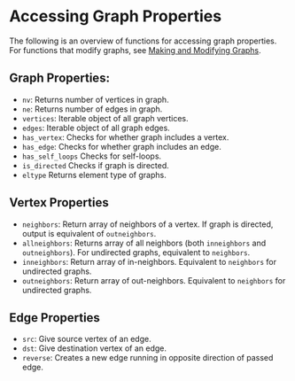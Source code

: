 # Accessing Graph Properties
The following is an overview of functions for accessing graph properties. For functions that modify graphs, see [Making and Modifying Graphs](@ref).

## Graph Properties:

- `nv`: Returns number of vertices in graph.
- `ne`: Returns number of edges in graph.
- `vertices`: Iterable object of all graph vertices.
- `edges`: Iterable object of all graph edges.
- `has_vertex`: Checks for whether graph includes a vertex.
- `has_edge`: Checks for whether graph includes an edge.
- `has_self_loops` Checks for self-loops.
- `is_directed` Checks if graph is directed.
- `eltype` Returns element type of graphs.

## Vertex Properties

- `neighbors`: Return array of neighbors of a vertex. If graph is directed, output is equivalent of `outneighbors`.
- `allneighbors`:  Returns array of all neighbors (both `inneighbors` and `outneighbors`). For undirected graphs, equivalent to `neighbors`.
- `inneighbors`: Return array of in-neighbors. Equivalent to `neighbors` for undirected graphs.
- `outneighbors`: Return array of out-neighbors. Equivalent to `neighbors` for undirected graphs.

## Edge Properties

- `src`: Give source vertex of an edge.
- `dst`: Give destination vertex of an edge.
- `reverse`: Creates a new edge running in opposite direction of passed edge.
